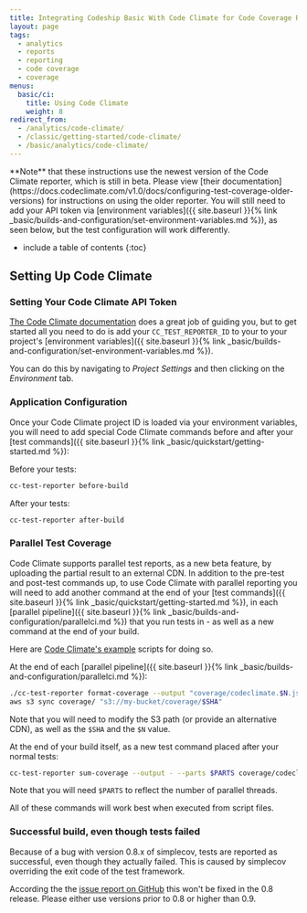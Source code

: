 ```yaml
---
title: Integrating Codeship Basic With Code Climate for Code Coverage Reports
layout: page
tags:
  - analytics
  - reports
  - reporting
  - code coverage
  - coverage
menus:
  basic/ci:
    title: Using Code Climate
    weight: 8
redirect_from:
  - /analytics/code-climate/
  - /classic/getting-started/code-climate/
  - /basic/analytics/code-climate/
---
```


<div class="info-block">
**Note** that these instructions use the newest version of the Code Climate reporter, which is still in beta. Please view [their documentation](https://docs.codeclimate.com/v1.0/docs/configuring-test-coverage-older-versions) for instructions on using the older reporter. You will still need to add your API token via [environment variables]({{ site.baseurl }}{% link _basic/builds-and-configuration/set-environment-variables.md %}), as seen below, but the test configuration will work differently.
</div>

* include a table of contents
{:toc}

## Setting Up Code Climate

### Setting Your Code Climate API Token

[The Code Climate documentation](http://docs.CodeClimate.com/article/219-setting-up-test-coverage) does a great job of guiding you, but to get started all you need to do is add your `CC_TEST_REPORTER_ID` to your to your project's [environment variables]({{ site.baseurl }}{% link _basic/builds-and-configuration/set-environment-variables.md %}).

You can do this by navigating to _Project Settings_ and then clicking on the _Environment_ tab.

### Application Configuration

Once your Code Climate project ID is loaded via your environment variables, you will need to add special Code Climate commands before and after your [test commands]({{ site.baseurl }}{% link _basic/quickstart/getting-started.md %}):

Before your tests:

```bash
cc-test-reporter before-build
```

After your tests:

```bash
cc-test-reporter after-build
```

### Parallel Test Coverage

Code Climate supports parallel test reports, as a new beta feature, by uploading the partial result to an external CDN. In addition to the pre-test and post-test commands up, to use Code Climate with parallel reporting you will need to add another command at the end of your [test commands]({{ site.baseurl }}{% link _basic/quickstart/getting-started.md %}), in each [parallel pipeline]({{ site.baseurl }}{% link _basic/builds-and-configuration/parallelci.md %}) that you run tests in - as well as a new command at the end of your build.

Here are [Code Climate's example](https://github.com/codeclimate/test-reporter#low-level-usage) scripts for doing so.

At the end of each [parallel pipeline]({{ site.baseurl }}{% link _basic/builds-and-configuration/parallelci.md %}):

```bash
./cc-test-reporter format-coverage --output "coverage/codeclimate.$N.json"
aws s3 sync coverage/ "s3://my-bucket/coverage/$SHA"
```

Note that you will need to modify the S3 path (or provide an alternative CDN), as well as the `$SHA` and the `$N` value.

At the end of your build itself, as a new test command placed after your normal tests:

```bash
cc-test-reporter sum-coverage --output - --parts $PARTS coverage/codeclimate.*.json | \
```

Note that you will need `$PARTS` to reflect the number of parallel threads.

All of these commands will work best when executed from script files.

### Successful build, even though tests failed

Because of a bug with version 0.8.x of simplecov, tests are reported as successful, even though they actually failed. This is caused by simplecov overriding the exit code of the test framework.

According the the [issue report on GitHub](https://github.com/colszowka/simplecov/issues/281) this won't be fixed in the 0.8 release. Please either use versions prior to 0.8 or higher than 0.9.
